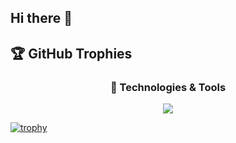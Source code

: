 ## Hi there 👋



## 🏆 GitHub Trophies

<h3 align="center">🚀 Technologies & Tools</h3>
<p align="center">
  <img src="https://skillicons.dev/icons?i=react,typescript,redux,tailwind,js,html,css,git,github,vscode" />
</p>


 
[![trophy](https://github-profile-trophy.vercel.app/?username=ArshiaSaberi&theme=onedark)](https://github.com/ryo-ma/github-profile-trophy)

